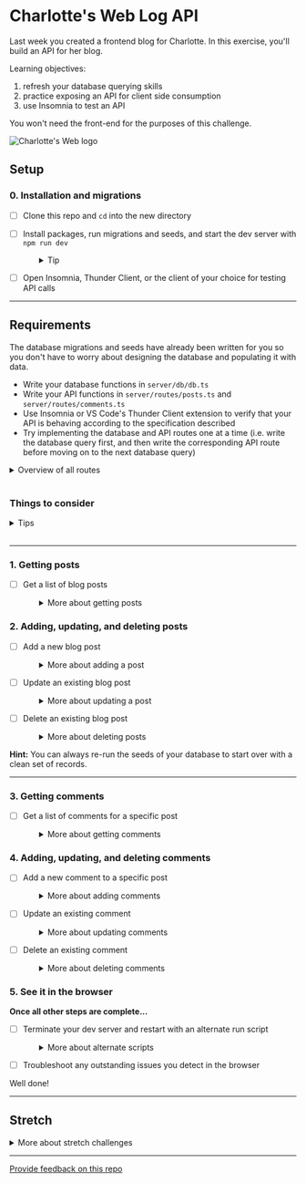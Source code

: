 # Charlotte's Web Log API

Last week you created a frontend blog for Charlotte. In this exercise, you'll build an API for her blog.

Learning objectives:
1. refresh your database querying skills
1. practice exposing an API for client side consumption
1. use Insomnia to test an API

You won't need the front-end for the purposes of this challenge.

![Charlotte's Web logo](charlottes-web.png)

## Setup

### 0. Installation and migrations

- [ ] Clone this repo and `cd` into the new directory
- [ ] Install packages, run migrations and seeds, and start the dev server with `npm run dev`
  <details style="padding-left: 2em">
    <summary>Tip</summary>

    Commands might look like this:

    ```sh
    npm install
    npm run knex migrate:latest
    npm run knex seed:run
    npm run dev
    ```
  </details>

- [ ] Open Insomnia, Thunder Client, or the client of your choice for testing API calls

---

## Requirements

The database migrations and seeds have already been written for you so you don't have to worry about designing the database and populating it with data.

- Write your database functions in `server/db/db.ts`
- Write your API functions in `server/routes/posts.ts` and `server/routes/comments.ts`
- Use Insomnia or VS Code's Thunder Client extension to verify that your API is behaving according to the specification described
- Try implementing the database and API routes one at a time (i.e. write the database query first, and then write the corresponding API route before moving on to the next database query)


<details>
  <summary>Overview of all routes</summary>

  Here is a table of routes that you need to implement as part of this exercise:

  | METHOD | ENDPOINT                                | USAGE                                      | RETURNS                     |
  |--------|-----------------------------------------|--------------------------------------------|-----------------------------|
  | GET    | `/v1/posts`                             | Get a list of blog posts                   | An array of blog posts      |
  | POST   | `/v1/posts`                             | Add a new blog post                        | The newly created blog post |
  | PATCH    | `/v1/posts/:id`                         | Update an existing blog post               | The updated blog post       |
  | DELETE | `/v1/posts/:id`                         | Delete an existing blog post               | Nothing (status OK)         |
  | GET    | `/v1/posts/:postId/comments`            | Get a list of comments for a specific post | An array of comments        |
  | POST   | `/v1/posts/:postId/comments`            | Add a new comment to a specific post       | The newly created comment   |
  | PATCH    | `/v1/comments/:commentId`               | Update an existing comment                 | The updated comment         |
  | DELETE | `/v1/comments/:commentId`               | Delete an existing comment                 | Nothing (status OK)         |

  In order to complete this exercise, the JSON responses will need conform to formats in each instruction, below.

</details>
<br  />

### Things to consider

<details>
  <summary>Tips</summary>

  - Instead of using `res.render` you will need to use `res.json`
  - The database fields are snake_case, but the frontend fields are camelCase. To make this work, you need to make sure you convert the fields from snake_case to camelCase when sending from the server to the client, and camelCase to snake_case when posting to the server. Remember that you can use the `as` keyword in your Knex `select` calls to control the names of the properties that come back from your queries. 
  - Your data will need to be typed. Because the backend feilds are using snake_case, you will need to use different types to that in the folder 'common', as these types are for the frontend. Be careful that you do not have circular imports, or any repetition in declaring your types. 
  
</details>
<br />

---

### 1. Getting posts

- [ ] Get a list of blog posts
  <details style="padding-left: 2em">
    <summary>More about getting posts</summary>
    
    Request type and route:<br />
    **GET `/v1/posts`**

    Response:

    ```json
    [
      {
        "id": 123,
        "title": "Blog day 1",
        "dateCreated": 1495083077243,
        "text": "Today is a good day."
      }
    ]
    ```

    The above is an example of the structure of the response, not the actual data you will see on a successful request. Take note of the `[]` around the object, telling us that we have an array of posts (an array of one, in this case). Note also that `dateCreated` is in camelCase, rather than snake_case. Our actual responses will contain different data, but should have the same structure in order to work.
  </details>

### 2. Adding, updating, and deleting posts

- [ ] Add a new blog post
  <details style="padding-left: 2em">
    <summary>More about adding a post</summary>
    
    Request type and route:<br />
    **POST `/v1/posts`**

    Request body:

    ```json
    {
      "title": "This is my post",
      "text": "I like how I can post."
    }
    ```

    Response:

    ```json
    {
      "id": 144,
      "title": "This is my post",
      "dateCreated": 1495083077243,
      "text": "I like how I can post."
    }
    ```

    **Hint:** What does the `insert` knex method return? How might we use that information to generate the response data shown above?
  </details>

- [ ] Update an existing blog post
  <details style="padding-left: 2em">
    <summary>More about updating a post</summary>
    
    Request type and route:<br />
    **PATCH `/v1/posts/:id`**

    Request body:

    ```json
    {
      "title": "This is my updated post",
      "text": "I like how I can update posts."
    }
    ```

    Response:

    ```json
    {
      "id": 124,
      "title":"This is my updated post",
      "dateCreated": 1495083077243,
      "text": "I like how I can update posts."
    }
    ```
  </details>

- [ ] Delete an existing blog post
  <details style="padding-left: 2em">
    <summary>More about deleting posts</summary>
    
    Request type and route:<br />
    **DELETE `/v1/posts/:id`**

    Response: Nothing (status 200 - OK)

    As the Comments table has a field called `post_id` that `references` the Posts table, you will also need to delete any comments with a foreign key matching that post.

    Comments won't be able to reference a foreign key that doesn't exist. 
  </details>

**Hint:** You can always re-run the seeds of your database to start over with a clean set of records.

---

### 3. Getting comments

- [ ] Get a list of comments for a specific post
  <details style="padding-left: 2em">
    <summary>More about getting comments</summary>
    
    Request type and route:<br />
    **GET `/v1/posts/:postId/comments`**

    Response:

    ```json
    [
        {
            "id": 1,
            "postId": 123,
            "datePosted": 1495083077243,
            "comment": "Great blog"
        },
        {
            "id": 2,
            "postId": 123,
            "datePosted": 1495083077243,
            "comment": "Really Great blog"
        }
    ]
    ```
  </details>

### 4. Adding, updating, and deleting comments

- [ ] Add a new comment to a specific post
  <details style="padding-left: 2em">
    <summary>More about adding comments</summary>
    
    Request type and route:<br />
    **POST `/v1/posts/:postId/comments`**

    Request body:

    ```json
    {
      "comment": "I enjoyed this post."
    }
    ```

    Response:

    ```json
    {
      "id": 4,
      "postId": 123,
      "datePosted": 1495083077243,
      "comment": "I enjoyed this post."
    }
    ```
  </details>

- [ ] Update an existing comment
  <details style="padding-left: 2em">
    <summary>More about updating comments</summary>
    
    Request type and route:<br />
    **PATCH `/v1/comments/:commentId`**

    Request body:

    ```json
    {
      "comment": "I really enjoyed this post."
    }
    ```

    Response:

    ```json
    {
      "id": 2,
      "postId": 123,
      "datePosted": 1495083077243,
      "comment": "I really enjoyed this post."
    }
    ```
  </details>

- [ ] Delete an existing comment
  <details style="padding-left: 2em">
    <summary>More about deleting comments</summary>
    
    Request type and route:<br />
    **DELETE `/v1/comments/:commentId`**

    Response: Nothing (status OK)
  </details>

### 5. See it in the browser

**Once all other steps are complete...**

- [ ] Terminate your dev server and restart with an alternate run script
  <details style="padding-left: 2em">
    <summary>More about alternate scripts</summary>

    `npm run dev:all`

    Visit [http://localhost:3000](http://localhost:3000) and see Charlotte's Web Log in action. You may find that there are a couple things that didn't turn out as you expected, or everything might be perfect!
  </details>

- [ ] Troubleshoot any outstanding issues you detect in the browser

Well done!

---

## Stretch

<details>
  <summary>More about stretch challenges</summary>

  - Write some tests for your API routes using `supertest`
  - Add the ability to like / dislike comments (once you have done the migrations/seeds/queries/api routes, you will need to write some front end `api` functions and `React` components to display these - have a particular look at the `client/api/index.ts` and `client/components/Post.tsx` for pointers on how to add client side API routes and front end components)
  - Remember converting snake_case into camelCase for some db field names? This works well when converting just one or two, but could be troublesome with many. Try using an external library to handle this. You may find the following links useful:
    - https://www.npmjs.com/package/camelcase-keys
    - https://lodash.com/docs/4.17.4#camelCase
    - https://lodash.com/docs/4.17.4#snakeCase
    - https://lodash.com/docs/4.17.11#mapKeys
</details>

---
[Provide feedback on this repo](https://docs.google.com/forms/d/e/1FAIpQLSfw4FGdWkLwMLlUaNQ8FtP2CTJdGDUv6Xoxrh19zIrJSkvT4Q/viewform?usp=pp_url&entry.1958421517=charlottes-web-log-api)

